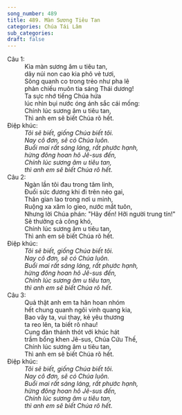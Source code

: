 ```yaml
---
song_number: 489
title: 489. Màn Sương Tiêu Tan
categories: Chúa Tái Lâm
sub_categories: 
draft: false
---
```

<dl><dt>Câu 1:</dt><dd data-verse="1">Kìa màn sương âm u tiêu tan, <br/>dãy núi non cao kia phô vẻ tươi, <br/>Sông quanh co trong trẻo như pha lê <br/>phản chiếu muôn tia sáng Thái dương! <br/>Ta sực nhớ tiếng Chúa hứa <br/>lúc nhìn bụi nước óng ánh sắc cái mống: <br/>Chính lúc sương âm u tiêu tan, <br/>Thì anh em sẽ biết Chúa rõ hết. </dd><dt>Điệp khúc:</dt><dd data-chorus="1"><em>Tôi sẽ biết, giống Chúa biết tôi. <br/>Nay cô đơn, sẽ có Chúa luôn. <br/>Buổi mai rất sáng láng, rất phước hạnh, <br/>hừng đông hoan hô Jê-sus đến, <br/>Chính lúc sương âm u tiêu tan, <br/>thì anh em sẽ biết Chúa rõ hết. </em></dd><dt>Câu 2:</dt><dd data-verse="2">Ngàn lần tôi đau trong tâm linh, <br/>Đuối sức đương khi đi trên nẻo gai, <br/>Thân gian lao trong nơi u minh, <br/>Ruộng xa xăm lo gieo, nước mắt tuôn, <br/>Nhưng lời Chúa phán: "Hãy đến! Hỡi người trung tín!" <br/>Sẽ thưởng cả công khó, <br/>Chính lúc sương âm u tiêu tan, <br/>Thì anh em sẽ biết Chúa rõ hết. </dd><dt>Điệp khúc:</dt><dd data-chorus="1"><em>Tôi sẽ biết, giống Chúa biết tôi. <br/>Nay cô đơn, sẽ có Chúa luôn. <br/>Buổi mai rất sáng láng, rất phước hạnh, <br/>hừng đông hoan hô Jê-sus đến, <br/>Chính lúc sương âm u tiêu tan, <br/>thì anh em sẽ biết Chúa rõ hết. </em></dd><dt>Câu 3:</dt><dd data-verse="3">Quả thật anh em ta hân hoan nhóm <br/>hết chung quanh ngôi vinh quang kia, <br/>Bao vây ta, vui thay, kẻ yêu thương <br/>ta reo lên, ta biết rõ nhau! <br/>Cung đàn thánh thót với khúc hát <br/>trầm bổng khen Jê-sus, Chúa Cứu Thế, <br/>Chính lúc sương âm u tiêu tan, <br/>Thì anh em sẽ biết Chúa rõ hết. </dd><dt>Điệp khúc:</dt><dd data-chorus="1"><em>Tôi sẽ biết, giống Chúa biết tôi. <br/>Nay cô đơn, sẽ có Chúa luôn. <br/>Buổi mai rất sáng láng, rất phước hạnh, <br/>hừng đông hoan hô Jê-sus đến, <br/>Chính lúc sương âm u tiêu tan, <br/>thì anh em sẽ biết Chúa rõ hết. </em></dd></dl>